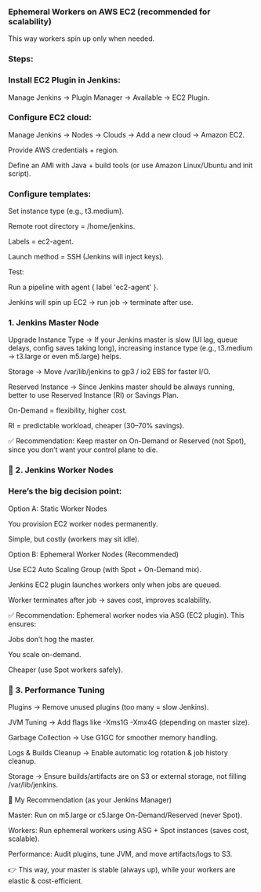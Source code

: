 ### Ephemeral Workers on AWS EC2 (recommended for scalability)

This way workers spin up only when needed.

### Steps:

### Install EC2 Plugin in Jenkins:

Manage Jenkins → Plugin Manager → Available → EC2 Plugin.

### Configure EC2 cloud:

Manage Jenkins → Nodes → Clouds → Add a new cloud → Amazon EC2.

Provide AWS credentials + region.

Define an AMI with Java + build tools (or use Amazon Linux/Ubuntu and init script).

### Configure templates:

Set instance type (e.g., t3.medium).

Remote root directory = /home/jenkins.

Labels = ec2-agent.

Launch method = SSH (Jenkins will inject keys).

Test:

Run a pipeline with agent { label 'ec2-agent' }.

Jenkins will spin up EC2 → run job → terminate after use.


### 1. Jenkins Master Node

Upgrade Instance Type → If your Jenkins master is slow (UI lag, queue delays, config saves taking long), increasing instance type (e.g., t3.medium → t3.large or even m5.large) helps.

Storage → Move /var/lib/jenkins to gp3 / io2 EBS for faster I/O.

Reserved Instance → Since Jenkins master should be always running, better to use Reserved Instance (RI) or Savings Plan.

On-Demand = flexibility, higher cost.

RI = predictable workload, cheaper (30–70% savings).

✅ Recommendation: Keep master on On-Demand or Reserved (not Spot), since you don’t want your control plane to die.

### 🔹 2. Jenkins Worker Nodes

### Here’s the big decision point:

Option A: Static Worker Nodes

You provision EC2 worker nodes permanently.

Simple, but costly (workers may sit idle).

Option B: Ephemeral Worker Nodes (Recommended)

Use EC2 Auto Scaling Group (with Spot + On-Demand mix).

Jenkins EC2 plugin launches workers only when jobs are queued.

Worker terminates after job → saves cost, improves scalability.

✅ Recommendation: Ephemeral worker nodes via ASG (EC2 plugin).
This ensures:

Jobs don’t hog the master.

You scale on-demand.

Cheaper (use Spot workers safely).

### 🔹 3. Performance Tuning

Plugins → Remove unused plugins (too many = slow Jenkins).

JVM Tuning → Add flags like -Xms1G -Xmx4G (depending on master size).

Garbage Collection → Use G1GC for smoother memory handling.

Logs & Builds Cleanup → Enable automatic log rotation & job history cleanup.

Storage → Ensure builds/artifacts are on S3 or external storage, not filling /var/lib/jenkins.

🎯 My Recommendation (as your Jenkins Manager)

Master: Run on m5.large or c5.large On-Demand/Reserved (never Spot).

Workers: Run ephemeral workers using ASG + Spot instances (saves cost, scalable).

Performance: Audit plugins, tune JVM, and move artifacts/logs to S3.

👉 This way, your master is stable (always up), while your workers are elastic & cost-efficient.
